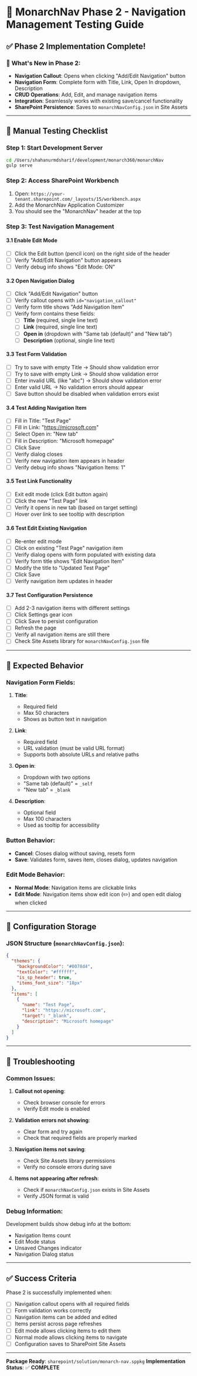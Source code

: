 # 🎯 MonarchNav Phase 2 - Navigation Management Testing Guide

## ✅ Phase 2 Implementation Complete!

### 🚀 **What's New in Phase 2:**
- **Navigation Callout**: Opens when clicking "Add/Edit Navigation" button
- **Navigation Form**: Complete form with Title, Link, Open In dropdown, Description
- **CRUD Operations**: Add, Edit, and manage navigation items
- **Integration**: Seamlessly works with existing save/cancel functionality
- **SharePoint Persistence**: Saves to `monarchNavConfig.json` in Site Assets

---

## 🧪 **Manual Testing Checklist**

### **Step 1: Start Development Server**
```bash
cd /Users/shahanurmdsharif/development/monarch360/monarchNav
gulp serve
```

### **Step 2: Access SharePoint Workbench**
1. Open: `https://your-tenant.sharepoint.com/_layouts/15/workbench.aspx`
2. Add the MonarchNav Application Customizer
3. You should see the "MonarchNav" header at the top

### **Step 3: Test Navigation Management**

#### **3.1 Enable Edit Mode**
- [ ] Click the Edit button (pencil icon) on the right side of the header
- [ ] Verify "Add/Edit Navigation" button appears
- [ ] Verify debug info shows "Edit Mode: ON"

#### **3.2 Open Navigation Dialog**
- [ ] Click "Add/Edit Navigation" button
- [ ] Verify callout opens with `id="navigation_callout"`
- [ ] Verify form title shows "Add Navigation Item"
- [ ] Verify form contains these fields:
  - [ ] **Title** (required, single line text)
  - [ ] **Link** (required, single line text)
  - [ ] **Open in** (dropdown with "Same tab (default)" and "New tab")
  - [ ] **Description** (optional, single line text)

#### **3.3 Test Form Validation**
- [ ] Try to save with empty Title → Should show validation error
- [ ] Try to save with empty Link → Should show validation error
- [ ] Enter invalid URL (like "abc") → Should show validation error
- [ ] Enter valid URL → No validation errors should appear
- [ ] Save button should be disabled when validation errors exist

#### **3.4 Test Adding Navigation Item**
- [ ] Fill in Title: "Test Page"
- [ ] Fill in Link: "https://microsoft.com"
- [ ] Select Open in: "New tab"
- [ ] Fill in Description: "Microsoft homepage"
- [ ] Click Save
- [ ] Verify dialog closes
- [ ] Verify new navigation item appears in header
- [ ] Verify debug info shows "Navigation Items: 1"

#### **3.5 Test Link Functionality**
- [ ] Exit edit mode (click Edit button again)
- [ ] Click the new "Test Page" link
- [ ] Verify it opens in new tab (based on target setting)
- [ ] Hover over link to see tooltip with description

#### **3.6 Test Edit Existing Navigation**
- [ ] Re-enter edit mode
- [ ] Click on existing "Test Page" navigation item
- [ ] Verify dialog opens with form populated with existing data
- [ ] Verify form title shows "Edit Navigation Item"
- [ ] Modify the title to "Updated Test Page"
- [ ] Click Save
- [ ] Verify navigation item updates in header

#### **3.7 Test Configuration Persistence**
- [ ] Add 2-3 navigation items with different settings
- [ ] Click Settings gear icon
- [ ] Click Save to persist configuration
- [ ] Refresh the page
- [ ] Verify all navigation items are still there
- [ ] Check Site Assets library for `monarchNavConfig.json` file

---

## 🔧 **Expected Behavior**

### **Navigation Form Fields:**
1. **Title**: 
   - Required field
   - Max 50 characters
   - Shows as button text in navigation
   
2. **Link**: 
   - Required field
   - URL validation (must be valid URL format)
   - Supports both absolute URLs and relative paths
   
3. **Open in**: 
   - Dropdown with two options
   - "Same tab (default)" = `_self`
   - "New tab" = `_blank`
   
4. **Description**: 
   - Optional field
   - Max 100 characters
   - Used as tooltip for accessibility

### **Button Behavior:**
- **Cancel**: Closes dialog without saving, resets form
- **Save**: Validates form, saves item, closes dialog, updates navigation

### **Edit Mode Behavior:**
- **Normal Mode**: Navigation items are clickable links
- **Edit Mode**: Navigation items show edit icon (✏️) and open edit dialog when clicked

---

## 🎯 **Configuration Storage**

### **JSON Structure** (`monarchNavConfig.json`):
```json
{
  "themes": {
    "backgroundColor": "#0078d4",
    "textColor": "#ffffff",
    "is_sp_header": true,
    "items_font_size": "18px"
  },
  "items": [
    {
      "name": "Test Page",
      "link": "https://microsoft.com",
      "target": "_blank",
      "description": "Microsoft homepage"
    }
  ]
}
```

---

## 🚨 **Troubleshooting**

### **Common Issues:**

1. **Callout not opening**: 
   - Check browser console for errors
   - Verify Edit mode is enabled

2. **Validation errors not showing**:
   - Clear form and try again
   - Check that required fields are properly marked

3. **Navigation items not saving**:
   - Check Site Assets library permissions
   - Verify no console errors during save

4. **Items not appearing after refresh**:
   - Check if `monarchNavConfig.json` exists in Site Assets
   - Verify JSON format is valid

### **Debug Information:**
Development builds show debug info at the bottom:
- Navigation Items count
- Edit Mode status  
- Unsaved Changes indicator
- Navigation Dialog status

---

## ✅ **Success Criteria**

Phase 2 is successfully implemented when:
- [ ] Navigation callout opens with all required fields
- [ ] Form validation works correctly
- [ ] Navigation items can be added and edited
- [ ] Items persist across page refreshes
- [ ] Edit mode allows clicking items to edit them
- [ ] Normal mode allows clicking items to navigate
- [ ] Configuration saves to SharePoint Site Assets

---

**Package Ready**: `sharepoint/solution/monarch-nav.sppkg`
**Implementation Status**: ✅ **COMPLETE**
